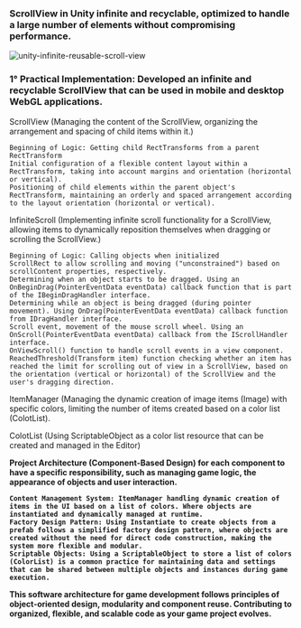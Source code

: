 <h3>  ScrollView in Unity infinite and recyclable, optimized to handle a large number of elements without compromising performance. </h3> 

![unity-infinite-reusable-scroll-view](https://github.com/alfredo1995/infinite-scroll-view/assets/71193893/6d877a7f-02d5-4911-83a3-8685e4d142da)

<h3> 1° Practical Implementation: Developed an infinite and recyclable ScrollView that can be used in mobile and desktop WebGL applications. </h3> 

ScrollView (Managing the content of the ScrollView, organizing the arrangement and spacing of child items within it.)

    Beginning of Logic: Getting child RectTransforms from a parent RectTransform
    Initial configuration of a flexible content layout within a RectTransform, taking into account margins and orientation (horizontal or vertical).
    Positioning of child elements within the parent object's RectTransform, maintaining an orderly and spaced arrangement according to the layout orientation (horizontal or vertical).

InfiniteScroll (Implementing infinite scroll functionality for a ScrollView, allowing items to dynamically reposition themselves when dragging or scrolling the ScrollView.)

    Beginning of Logic: Calling objects when initialized
    ScrollRect to allow scrolling and moving ("unconstrained") based on scrollContent properties, respectively.
    Determining when an object starts to be dragged. Using an OnBeginDrag(PointerEventData eventData) callback function that is part of the IBeginDragHandler interface.
    Determining while an object is being dragged (during pointer movement). Using OnDrag(PointerEventData eventData) callback function from IDragHandler interface.
    Scroll event, movement of the mouse scroll wheel. Using an OnScroll(PointerEventData eventData) callback from the IScrollHandler interface.
    OnViewScroll() function to handle scroll events in a view component.
    ReachedThreshold(Transform item) function checking whether an item has reached the limit for scrolling out of view in a ScrollView, based on the orientation (vertical or horizontal) of the ScrollView and the user's dragging direction.

ItemManager (Managing the dynamic creation of image items (Image) with specific colors, limiting the number of items created based on a color list (ColotList).

ColotList (Using ScriptableObject as a color list resource that can be created and managed in the Editor)


<strong>  Project Architecture (Component-Based Design) for each component to have a specific responsibility, such as managing game logic, the appearance of objects and user interaction.

    Content Management System: ItemManager handling dynamic creation of items in the UI based on a list of colors. Where objects are instantiated and dynamically managed at runtime.
    Factory Design Pattern: Using Instantiate to create objects from a prefab follows a simplified factory design pattern, where objects are created without the need for direct code construction, making the system more flexible and modular.
    Scriptable Objects: Using a ScriptableObject to store a list of colors (ColorList) is a common practice for maintaining data and settings that can be shared between multiple objects and instances during game execution.

This software architecture for game development follows principles of object-oriented design, modularity and component reuse. Contributing to organized, flexible, and scalable code as your game project evolves.
